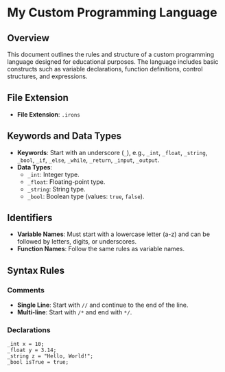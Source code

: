 # My Custom Programming Language

## Overview

This document outlines the rules and structure of a custom programming language designed for educational purposes. The language includes basic constructs such as variable declarations, function definitions, control structures, and expressions.

## File Extension

- **File Extension**: `.irons`

## Keywords and Data Types

- **Keywords**: Start with an underscore (`_`), e.g., `_int`, `_float`, `_string`, `_bool`, `_if`, `_else`, `_while`, `_return`, `_input`, `_output`.
- **Data Types**:
  - `_int`: Integer type.
  - `_float`: Floating-point type.
  - `_string`: String type.
  - `_bool`: Boolean type (values: `true`, `false`).

## Identifiers

- **Variable Names**: Must start with a lowercase letter (a-z) and can be followed by letters, digits, or underscores.
- **Function Names**: Follow the same rules as variable names.

## Syntax Rules

### Comments

- **Single Line**: Start with `//` and continue to the end of the line.
- **Multi-line**: Start with `/*` and end with `*/`.

### Declarations

```irons
_int x = 10;
_float y = 3.14;
_string z = "Hello, World!";
_bool isTrue = true;